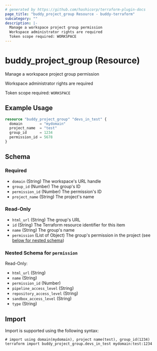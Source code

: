 ```yaml
---
# generated by https://github.com/hashicorp/terraform-plugin-docs
page_title: "buddy_project_group Resource - buddy-terraform"
subcategory: ""
description: |-
  Manage a workspace project group permission
  Workspace administrator rights are required
  Token scope required: WORKSPACE
---
```


# buddy_project_group (Resource)

Manage a workspace project group permission

Workspace administrator rights are required

Token scope required: `WORKSPACE`

## Example Usage

```terraform
resource "buddy_project_group" "devs_in_test" {
  domain        = "mydomain"
  project_name  = "test"
  group_id      = 1234
  permission_id = 5678
}
```

<!-- schema generated by tfplugindocs -->
## Schema

### Required

- `domain` (String) The workspace's URL handle
- `group_id` (Number) The group's ID
- `permission_id` (Number) The permission's ID
- `project_name` (String) The project's name

### Read-Only

- `html_url` (String) The group's URL
- `id` (String) The Terraform resource identifier for this item
- `name` (String) The group's name
- `permission` (List of Object) The group's permission in the project (see [below for nested schema](#nestedatt--permission))

<a id="nestedatt--permission"></a>
### Nested Schema for `permission`

Read-Only:

- `html_url` (String)
- `name` (String)
- `permission_id` (Number)
- `pipeline_access_level` (String)
- `repository_access_level` (String)
- `sandbox_access_level` (String)
- `type` (String)

## Import

Import is supported using the following syntax:

```shell
# import using domain(mydomain), project name(test), group_id(1234)
terraform import buddy_project_group.devs_in_test mydomain:test:1234
```
